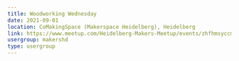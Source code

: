 ```yaml
---
title: Woodworking Wednesday
date: 2021-09-01
location: CoMakingSpace (Makerspace Heidelberg), Heidelberg
link: https://www.meetup.com/Heidelberg-Makers-Meetup/events/zhfhmsyccmbcb/
usergroup: makershd
type: usergroup
---
```

